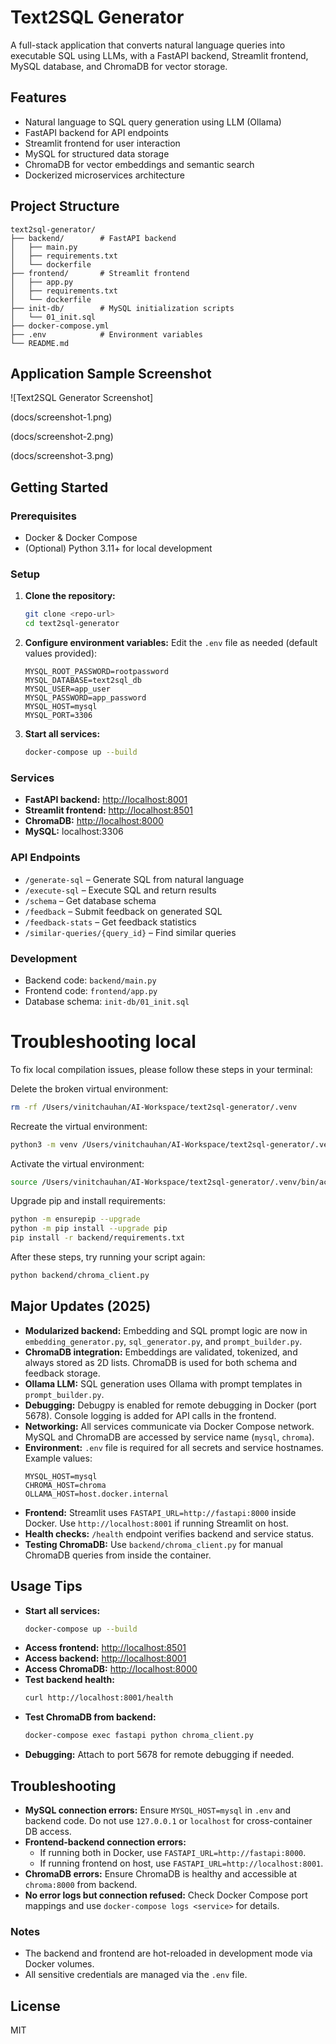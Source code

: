 # Text2SQL Generator

A full-stack application that converts natural language queries into executable SQL using LLMs, with a FastAPI backend, Streamlit frontend, MySQL database, and ChromaDB for vector storage.

## Features
- Natural language to SQL query generation using LLM (Ollama)
- FastAPI backend for API endpoints
- Streamlit frontend for user interaction
- MySQL for structured data storage
- ChromaDB for vector embeddings and semantic search
- Dockerized microservices architecture

## Project Structure
```
text2sql-generator/
├── backend/        # FastAPI backend
│   ├── main.py
│   ├── requirements.txt
│   └── dockerfile
├── frontend/       # Streamlit frontend
│   ├── app.py
│   ├── requirements.txt
│   └── dockerfile
├── init-db/        # MySQL initialization scripts
│   └── 01_init.sql
├── docker-compose.yml
├── .env            # Environment variables
└── README.md
```

## Application Sample Screenshot

![Text2SQL Generator Screenshot]

(docs/screenshot-1.png)

(docs/screenshot-2.png)

(docs/screenshot-3.png)


## Getting Started

### Prerequisites
- Docker & Docker Compose
- (Optional) Python 3.11+ for local development

### Setup
1. **Clone the repository:**
   ```sh
   git clone <repo-url>
   cd text2sql-generator
   ```
2. **Configure environment variables:**
   Edit the `.env` file as needed (default values provided):
   ```env
   MYSQL_ROOT_PASSWORD=rootpassword
   MYSQL_DATABASE=text2sql_db
   MYSQL_USER=app_user
   MYSQL_PASSWORD=app_password
   MYSQL_HOST=mysql
   MYSQL_PORT=3306
   ```
3. **Start all services:**
   ```sh
   docker-compose up --build
   ```

### Services
- **FastAPI backend:** [http://localhost:8001](http://localhost:8001)
- **Streamlit frontend:** [http://localhost:8501](http://localhost:8501)
- **ChromaDB:** [http://localhost:8000](http://localhost:8000)
- **MySQL:** localhost:3306

### API Endpoints
- `/generate-sql` – Generate SQL from natural language
- `/execute-sql` – Execute SQL and return results
- `/schema` – Get database schema
- `/feedback` – Submit feedback on generated SQL
- `/feedback-stats` – Get feedback statistics
- `/similar-queries/{query_id}` – Find similar queries

### Development
- Backend code: `backend/main.py`
- Frontend code: `frontend/app.py`
- Database schema: `init-db/01_init.sql`


# Troubleshooting local

To fix local compilation issues, please follow these steps in your terminal:

Delete the broken virtual environment:
```bash
rm -rf /Users/vinitchauhan/AI-Workspace/text2sql-generator/.venv
```

Recreate the virtual environment:
```bash
python3 -m venv /Users/vinitchauhan/AI-Workspace/text2sql-generator/.venv
```

Activate the virtual environment:
```bash
source /Users/vinitchauhan/AI-Workspace/text2sql-generator/.venv/bin/activate
```

Upgrade pip and install requirements:
```bash
python -m ensurepip --upgrade
python -m pip install --upgrade pip
pip install -r backend/requirements.txt
```

After these steps, try running your script again:
```bash
python backend/chroma_client.py
```



## Major Updates (2025)

- **Modularized backend:** Embedding and SQL prompt logic are now in `embedding_generator.py`, `sql_generator.py`, and `prompt_builder.py`.
- **ChromaDB integration:** Embeddings are validated, tokenized, and always stored as 2D lists. ChromaDB is used for both schema and feedback storage.
- **Ollama LLM:** SQL generation uses Ollama with prompt templates in `prompt_builder.py`.
- **Debugging:** Debugpy is enabled for remote debugging in Docker (port 5678). Console logging is added for API calls in the frontend.
- **Networking:** All services communicate via Docker Compose network. MySQL and ChromaDB are accessed by service name (`mysql`, `chroma`).
- **Environment:** `.env` file is required for all secrets and service hostnames. Example values:
  ```env
  MYSQL_HOST=mysql
  CHROMA_HOST=chroma
  OLLAMA_HOST=host.docker.internal
  ```
- **Frontend:** Streamlit uses `FASTAPI_URL=http://fastapi:8000` inside Docker. Use `http://localhost:8001` if running Streamlit on host.
- **Health checks:** `/health` endpoint verifies backend and service status.
- **Testing ChromaDB:** Use `backend/chroma_client.py` for manual ChromaDB queries from inside the container.

## Usage Tips

- **Start all services:**
  ```sh
  docker-compose up --build
  ```
- **Access frontend:** [http://localhost:8501](http://localhost:8501)
- **Access backend:** [http://localhost:8001](http://localhost:8001)
- **Access ChromaDB:** [http://localhost:8000](http://localhost:8000)
- **Test backend health:**
  ```sh
  curl http://localhost:8001/health
  ```
- **Test ChromaDB from backend:**
  ```sh
  docker-compose exec fastapi python chroma_client.py
  ```
- **Debugging:** Attach to port 5678 for remote debugging if needed.

## Troubleshooting

- **MySQL connection errors:** Ensure `MYSQL_HOST=mysql` in `.env` and backend code. Do not use `127.0.0.1` or `localhost` for cross-container DB access.
- **Frontend-backend connection errors:**
  - If running both in Docker, use `FASTAPI_URL=http://fastapi:8000`.
  - If running frontend on host, use `FASTAPI_URL=http://localhost:8001`.
- **ChromaDB errors:** Ensure ChromaDB is healthy and accessible at `chroma:8000` from backend.
- **No error logs but connection refused:** Check Docker Compose port mappings and use `docker-compose logs <service>` for details.

### Notes
- The backend and frontend are hot-reloaded in development mode via Docker volumes.
- All sensitive credentials are managed via the `.env` file.

## License
MIT

